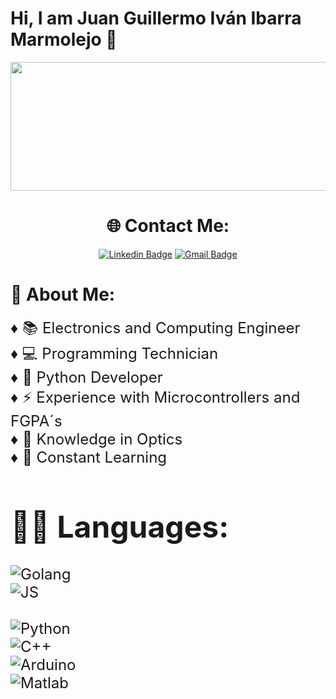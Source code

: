 # Hi, I am Juan Guillermo Iván Ibarra Marmolejo 👋

<p align="center">
  <img width="1024" height="206" src="https://i.ibb.co/BG3LFr8/Git-Hub-1.gif">
</p>

<div align="center">

# 🌐 Contact Me: 
[![Linkedin Badge](https://img.shields.io/badge/-Profile-blue?style=flat-square&logo=Linkedin&logoColor=white&link=https://www.linkedin.com/in/guillermo-iván-shy//)](https://www.linkedin.com/in/guillermo-iván-shy)
[![Gmail Badge](https://img.shields.io/badge/-Mail-c14438?style=flat-square&logo=Gmail&logoColor=white&link=mailto:ivan.shy2001@gmail.com)](mailto:ivan.shy2001@gmail.com) 

</div>

# 🧐 **About Me**: 

<font size = 5> ♦ 📚  Electronics and Computing Engineer </font>
<br>
<font size = 5> ♦ 💻  Programming Technician </font>
<br>
<font size = 5> ♦ 🐍  Python Developer </font>
<br>
<font size = 5> ♦ ⚡  Experience with Microcontrollers and FGPA´s </font>
<br>
<font size = 5> ♦ 👀  Knowledge in Optics </font>
<br>
<font size = 5> ♦ 🤯 <font size = 5> Constant Learning  </font>
</p>


# 👩‍💻 **Languages**:
  
  ![Golang](https://img.shields.io/badge/Go-beginnner-blue?style=for-the-badge&logo=go&logoColor=white)
  <br>
  ![JS](https://img.shields.io/badge/JavaScript-beginnner-blue?style=for-the-badge&logo=javascript&logoColor=white)
  <br>
  <br>
  ![Python](https://img.shields.io/badge/Python-intermediate-%2314354C?style=for-the-badge&logo=python&logoColor=white)
  <br>
  ![C++](https://img.shields.io/badge/C++-intermediate-%2314354C?style=for-the-badge&logo=c&logoColor=white)
  <br>
  ![Arduino](https://img.shields.io/badge/Arduino-intermediate-%2314354C?style=for-the-badge&logo=arduino&logoColor=white)
  <br>
  ![Matlab](https://img.shields.io/badge/MatLab-intermediate-%2314354C?style=for-the-badge&logo=matlab&logoColor=white)
